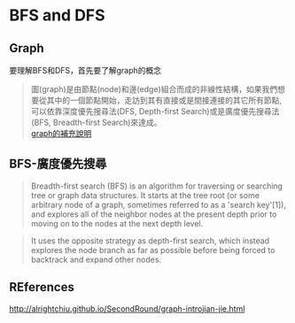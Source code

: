 # BFS and DFS
## Graph
要理解BFS和DFS，首先要了解graph的概念                          
>圖(graph)是由節點(node)和邊(edge)組合而成的非線性結構，如果我們想要從其中的一個節點開始，走訪到其有直接或是間接連接的其它所有節點,可以依靠深度優先搜尋法(DFS, Depth-first Search)或是廣度優先搜尋法(BFS, Breadth-first Search)來達成。                       
[graph的補充說明](http://alrightchiu.github.io/SecondRound/graph-introjian-jie.html)          

## BFS-廣度優先搜尋
>Breadth-first search (BFS) is an algorithm for traversing or searching tree or graph data structures. It starts at the tree root (or some arbitrary node of a graph, sometimes referred to as a 'search key'[1]), and explores all of the neighbor nodes at the present depth prior to moving on to the nodes at the next depth level.              
         
>It uses the opposite strategy as depth-first search, which instead explores the node branch as far as possible before being forced to backtrack and expand other nodes.            

## REferences
http://alrightchiu.github.io/SecondRound/graph-introjian-jie.html     
